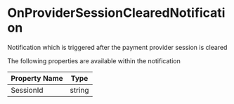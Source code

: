 # OnProviderSessionClearedNotification

Notification which is triggered after the payment provider session is cleared

The following properties are available within the notification

| Property Name | Type   |
| ------------- | ------ |
| SessionId     | string |
